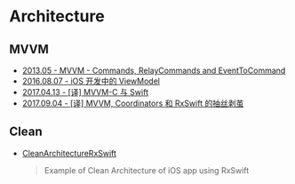 # Architecture

## MVVM

- [2013.05 - MVVM - Commands, RelayCommands and EventToCommand](https://docs.microsoft.com/en-us/archive/msdn-magazine/2013/may/mvvm-commands-relaycommands-and-eventtocommand)
- [2016.08.07 - iOS 开发中的 ViewModel](https://www.jianshu.com/p/823297d8c386)
- [2017.04.13 - [译] MVVM-C 与 Swift](https://juejin.cn/post/6844903473897537549)
- [2017.09.04 - [译] MVVM, Coordinators 和 RxSwift 的抽丝剥茧](https://juejin.cn/post/6844903494013435918)

## Clean

- [CleanArchitectureRxSwift](https://github.com/sergdort/CleanArchitectureRxSwift)
    > Example of Clean Architecture of iOS app using RxSwift

